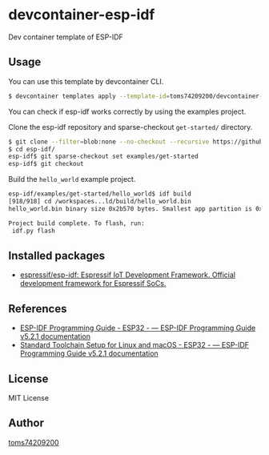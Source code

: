 # devcontainer-esp-idf

Dev container template of ESP-IDF

## Usage

You can use this template by devcontainer CLI.

```bash
$ devcontainer templates apply --template-id=toms74209200/devcontainer-esp-idf/esp-idf
```

You can check if esp-idf works correctly by using the examples project.

Clone the esp-idf repository and sparse-checkout `get-started/` directory.

```bash
$ git clone --filter=blob:none --no-checkout --recursive https://github.com/espressif/esp-idf.git
$ cd esp-idf/
esp-idf$ git sparse-checkout set examples/get-started
esp-idf$ git checkout
```

Build the `hello_world` example project.

```bash
esp-idf/examples/get-started/hello_world$ idf build
[918/918] cd /workspaces...ld/build/hello_world.bin
hello_world.bin binary size 0x2b570 bytes. Smallest app partition is 0x100000 bytes. 0xd4a90 bytes (83%) free.

Project build complete. To flash, run:
 idf.py flash
```

## Installed packages

- [espressif/esp-idf: Espressif IoT Development Framework. Official development framework for Espressif SoCs.](https://github.com/espressif/esp-idf)

## References

- [ESP-IDF Programming Guide - ESP32 - — ESP-IDF Programming Guide v5.2.1 documentation](https://docs.espressif.com/projects/esp-idf/en/stable/esp32/index.html)
- [Standard Toolchain Setup for Linux and macOS - ESP32 - — ESP-IDF Programming Guide v5.2.1 documentation](https://docs.espressif.com/projects/esp-idf/en/stable/esp32/get-started/linux-macos-setup.html)

## License

MIT License

## Author

[toms74209200](<https://github.com/toms74209200>)
